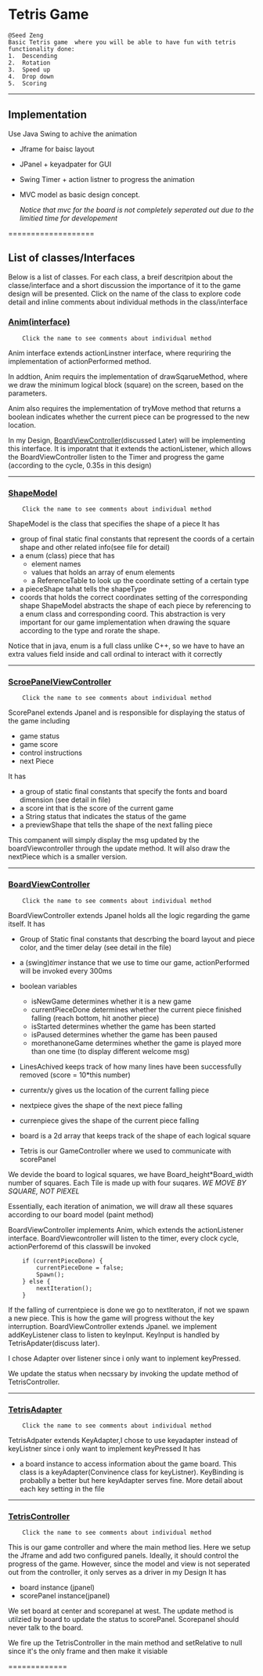 # Tetris Game
    @Seed Zeng
    Basic Tetris game  where you will be able to have fun with tetris
    functionality done:
    1.  Descending 
    2.  Rotation
    3.  Speed up 
    4.  Drop down
    5.  Scoring
    
 --------------------------------
## Implementation
  
Use Java Swing to achive the animation
 * Jframe for baisc layout
 * JPanel + keyadpater for GUI
 * Swing Timer + action listner to progress the animation
 * MVC model as basic design concept. 
 
	*Notice that mvc for the board is not completely seperated out due to the limitied time for developement* 

===================  

## List of classes/Interfaces

Below is a list of classes. 
For each class, a breif descritpion about the classe/interface and a short discussion the importance of it to the game design will be presented.
        Click on the name of the class to explore code detail and inline comments about individual methods in the class/interface

### [Anim(interface)](./Anim.java)
        Click the name to see comments about individual method

Anim interface extends actionLinstner interface, where requriring the implementation of actionPerformed method.

In addtion, Anim requirs the implementation of drawSqarueMethod, where we draw the minimum logical block (square) on the screen, based on the parameters. 

Anim also requires the implementation of tryMove method that returns a boolean indicates whether the current piece can be progressed to the new location.

In my Design, [BoardViewController](./BoardViewController.java)(discussed Later) will be implementing this interface. It is imporatnt that it extends the actionListener, which allows the BoardViewController listen to the Timer and progress the game (according to the cycle, 0.35s in this design)

-----------------------


### [ShapeModel](./ShapeModel.java)
        Click the name to see comments about individual method

ShapeModel is the class that specifies the shape of a piece 
It has 
  * group of final static final constants that represent the coords of a certain shape and other related info(see file for detail)
  *  a enum (class) piece that has
     * element names
     * values that holds an array of enum elements
     * a ReferenceTable to look up the coordinate setting of a certain type
  * a pieceShape tahat tells the shapeType 
  * coords that holds the correct coordinates setting of the corresponding shape
ShapeModel abstracts the shape of each piece by referencing to a enum class and corresponding coord. This abstraction is very important for our game implementation when drawing the square according to the type and rorate the shape. 

Notice that in java, enum is a full class unlike C++, so we have to have an extra values field inside and call ordinal to interact with it correctly 

-------------------

### [ScroePanelViewController](./ScorePanelViewController.java)
        Click the name to see comments about individual method

ScorePanel extends Jpanel and is responsible for displaying the status of the game including
  * game status
  * game score
  * control instructions
  * next Piece

It has 
  *  a group of static final constants that specify the fonts and board dimension (see detail in file)
  *  a score int that is the score of the current game
  *  a String status that indicates the status of the game
  *  a previewShape that tells the shape of the next falling piece 

This companent will simply display the msg updated by the boardViewcontroller through the update method. It will also draw the nextPiece which is a smaller version.

---------------------

### [BoardViewController](./BoardViewController.java)
        Click the name to see comments about individual method

BoardViewController extends Jpanel holds all the logic regarding the game itself. 
It has 
  * Group of Static final constants that descrbing the board layout and piece color, and the timer delay (see detail in the file)
  * a (swing)*timer* instance that we use to time our game, actionPerformed will be invoked every 300ms
  * boolean variables
    * isNewGame determines whether it is a new game
    * currentPieceDone determines whether the current piece finished falling (reach bottom, hit another piece)
    * isStarted determines whether the game has been started 
    * isPaused determines whether the game has been paused
    * morethanoneGame determines whether the game is played more than one time (to display different welcome msg)

  * LinesAchived keeps track of how many lines have been successfully removed (score = 10*this number)
  * currentx/y gives us the location of the  current falling piece 
  * nextpiece gives the shape of the next piece falling
  * currenpiece gives the shape of the current piece falling
  * board is a 2d array that keeps track of the shape of each logical square 
  * Tetris is our GameController where we used to communicate with scorePanel

We devide the board to logical squares, we have Board_height*Board_width number of squares. Each Tile is made up with four suqares. *WE MOVE BY SQUARE, NOT PIEXEL*

Essentially, each iteration of animation, we will draw all these squares according to our board model (paint method)

BoardViewController implements Anim, which extends the actionListener interface. BoardViewcontroller will listen to the timer, every clock cycle, actionPerforemd of this classwill be invoked 

        
        if (currentPieceDone) {
			currentPieceDone = false;
			Spawn();
		} else {
			nextIteration();
		}
	
        
If the falling of currentpiece is done we go to nextIteraton, if not we spawn a new piece. This is how the game will progress without the key interruption. 
BoardViewController extends Jpanel. we implement addKeyListener class to listen to keyInput. KeyInput is handled by TetrisApdater(discuss later).

I chose Adapter over listener since i only want to inplement keyPressed.

We update the status when necssary by invoking the update method of TetrisController.

------------


### [TetrisAdapter](./TetrisAdapter.java)
        Click the name to see comments about individual method


TetrisAdpater extends KeyAdapter,I chose to use keyadapter instead of keyListner since i only want to implement keyPressed 
It has 
  * a board instance to access information about the game board.
This class is a keyAdapter(Convinence class for keyListner). KeyBinding is probablly a better but here keyAdapter serves fine. More detail about each key setting in the file

---------------------

### [TetrisController](./TetrisController.java)
        Click the name to see comments about individual method

 
This is our game controller and where the main method lies. Here we setup the Jframe and add two configured panels. Ideally, it should control the progress of the game. However, since the model and view is not seperated out from the controller, it only serves as a driver in my Design
It has 
  *  board instance (jpanel)
  *  scorePanel instance(jpanel)
 
We set board at center and scorepanel at west. The update method is utilzied by board to update the status to scorePanel. Scorepanel should never talk to the board.

We fire up the TetrisController in the main method and setRelative to null since it's the only frame and then make it visiable

=============
